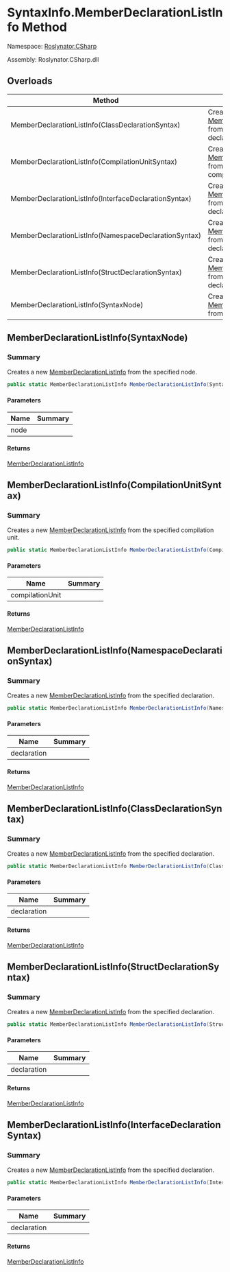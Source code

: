 # SyntaxInfo\.MemberDeclarationListInfo Method

Namespace: [Roslynator.CSharp](../../README.md)

Assembly: Roslynator\.CSharp\.dll

## Overloads

| Method | Summary |
| ------ | ------- |
| MemberDeclarationListInfo\(ClassDeclarationSyntax\) | Creates a new [MemberDeclarationListInfo](../../Syntax/MemberDeclarationListInfo/README.md) from the specified declaration\. |
| MemberDeclarationListInfo\(CompilationUnitSyntax\) | Creates a new [MemberDeclarationListInfo](../../Syntax/MemberDeclarationListInfo/README.md) from the specified compilation unit\. |
| MemberDeclarationListInfo\(InterfaceDeclarationSyntax\) | Creates a new [MemberDeclarationListInfo](../../Syntax/MemberDeclarationListInfo/README.md) from the specified declaration\. |
| MemberDeclarationListInfo\(NamespaceDeclarationSyntax\) | Creates a new [MemberDeclarationListInfo](../../Syntax/MemberDeclarationListInfo/README.md) from the specified declaration\. |
| MemberDeclarationListInfo\(StructDeclarationSyntax\) | Creates a new [MemberDeclarationListInfo](../../Syntax/MemberDeclarationListInfo/README.md) from the specified declaration\. |
| MemberDeclarationListInfo\(SyntaxNode\) | Creates a new [MemberDeclarationListInfo](../../Syntax/MemberDeclarationListInfo/README.md) from the specified node\. |

## MemberDeclarationListInfo\(SyntaxNode\)

### Summary

Creates a new [MemberDeclarationListInfo](../../Syntax/MemberDeclarationListInfo/README.md) from the specified node\.

```csharp
public static MemberDeclarationListInfo MemberDeclarationListInfo(SyntaxNode node)
```

#### Parameters

| Name | Summary |
| ---- | ------- |
| node | |

#### Returns

[MemberDeclarationListInfo](../../Syntax/MemberDeclarationListInfo/README.md)


## MemberDeclarationListInfo\(CompilationUnitSyntax\)

### Summary

Creates a new [MemberDeclarationListInfo](../../Syntax/MemberDeclarationListInfo/README.md) from the specified compilation unit\.

```csharp
public static MemberDeclarationListInfo MemberDeclarationListInfo(CompilationUnitSyntax compilationUnit)
```

#### Parameters

| Name | Summary |
| ---- | ------- |
| compilationUnit | |

#### Returns

[MemberDeclarationListInfo](../../Syntax/MemberDeclarationListInfo/README.md)


## MemberDeclarationListInfo\(NamespaceDeclarationSyntax\)

### Summary

Creates a new [MemberDeclarationListInfo](../../Syntax/MemberDeclarationListInfo/README.md) from the specified declaration\.

```csharp
public static MemberDeclarationListInfo MemberDeclarationListInfo(NamespaceDeclarationSyntax declaration)
```

#### Parameters

| Name | Summary |
| ---- | ------- |
| declaration | |

#### Returns

[MemberDeclarationListInfo](../../Syntax/MemberDeclarationListInfo/README.md)


## MemberDeclarationListInfo\(ClassDeclarationSyntax\)

### Summary

Creates a new [MemberDeclarationListInfo](../../Syntax/MemberDeclarationListInfo/README.md) from the specified declaration\.

```csharp
public static MemberDeclarationListInfo MemberDeclarationListInfo(ClassDeclarationSyntax declaration)
```

#### Parameters

| Name | Summary |
| ---- | ------- |
| declaration | |

#### Returns

[MemberDeclarationListInfo](../../Syntax/MemberDeclarationListInfo/README.md)


## MemberDeclarationListInfo\(StructDeclarationSyntax\)

### Summary

Creates a new [MemberDeclarationListInfo](../../Syntax/MemberDeclarationListInfo/README.md) from the specified declaration\.

```csharp
public static MemberDeclarationListInfo MemberDeclarationListInfo(StructDeclarationSyntax declaration)
```

#### Parameters

| Name | Summary |
| ---- | ------- |
| declaration | |

#### Returns

[MemberDeclarationListInfo](../../Syntax/MemberDeclarationListInfo/README.md)


## MemberDeclarationListInfo\(InterfaceDeclarationSyntax\)

### Summary

Creates a new [MemberDeclarationListInfo](../../Syntax/MemberDeclarationListInfo/README.md) from the specified declaration\.

```csharp
public static MemberDeclarationListInfo MemberDeclarationListInfo(InterfaceDeclarationSyntax declaration)
```

#### Parameters

| Name | Summary |
| ---- | ------- |
| declaration | |

#### Returns

[MemberDeclarationListInfo](../../Syntax/MemberDeclarationListInfo/README.md)



